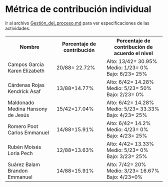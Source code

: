 # ﻿Métrica de contribución individual 

 Ir al archivo <a href="https://github.com/KarenCampos842/Equipo-4/blob/Segunda-Entrega/Gestion_del_Proceso.md#sprint-backlog">Gestión_del_proceso.md</a> para ver especificaciones de las actividades.
 

<table align=center>  
   <tr>  
      <th>Nombre</th>  
      <th>Porcentaje de contribución</th> 
      <th>Porcentaje de contribución de acuerdo el nivel</th>  
   </tr> 
    <tr>  
      <td>Campos García Karen Elizabeth</td>  
       <td> 20/88= 22.72%</td> 
       <td> Alto: 13/42= 30.95%<br>Medio: 1/23= 0%<br>Bajo: 6/23= 25%</td>  
   </tr> 
   <tr>  
      <td>Cárdenas Rojas Kendrick Asaf</td>  
       <td>13/88=14.77%</td>
       <td> Alto: 6/42= 14.28%<br>Medio: 5/23= 50%<br>Bajo: 2/23= 0%</td>    
   </tr> 
    <tr>  
      <td>Maldonado Medina Hansony de Jesús</td>  
      <td>15/42=17.04%</td>
      <td> Alto: 6/42= 14.28%<br>Medio: 5/23= 33.33%<br>Bajo: 4/23= 25%</td>    
   </tr> 
    <tr>  
      <td>Romero Poot Carlos Emmanuel</td>  
       <td>14/88=15.91%</td>
      <td> Alto: 6/42= 14.2%<br>Medio: 4/23= 0%<br>Bajo: 4/23= 25%</td> 
   </tr> 
     <tr>  
      <td>Rubén Moisés Loria Pech</td>  
        <td>12/88=13.63%</td>
        <td> Alto: 4/42= 13.33%<br>Medio: 5/23= 0%<br>Bajo: 3/23= 25%</td>    
   </tr> 
    <tr>  
      <td>Suárez Balam Brandon Emmanuel</td> 
      <td>14/88=15.91%</td>
       <td> Alto: 7/42= 20%<br>Medio: 3/23= 16.67%<br>Bajo: 4/23=0%</td>       
   </tr> 
 </table>

<!--stackedit_data:
eyJoaXN0b3J5IjpbLTMwNjY0NjYxMywxNDc3NTkyMTM3LC0xMT
A5NjI0MjE3LDY2OTYxNjg1OCwtNjQ4ODYyMzcsMTEwODMzNDc1
MSwxOTA3NjExODQ1LC03MTM5MzM5MzNdfQ==
-->